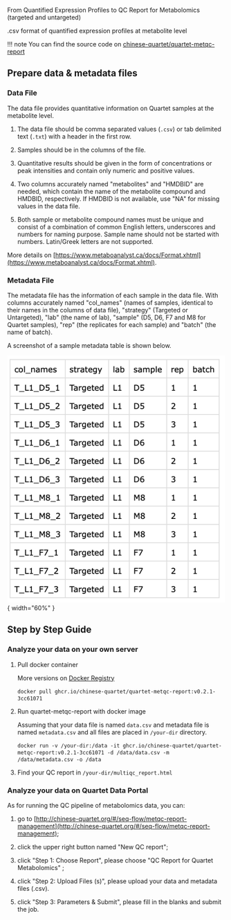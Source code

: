 From Quantified Expression Profiles to QC Report for Metabolomics (targeted and untargeted)

.csv format of quantified expression profiles at metabolite level

!!! note 
    You can find the source code on [chinese-quartet/quartet-metqc-report](https://github.com/chinese-quartet/quartet-metqc-report.git)

## Prepare data & metadata files

### Data File
The data file provides quantitative information on Quartet samples at the metabolite level. 
1. The data file should be comma separated values (`.csv`) or tab delimited text (`.txt`) with a header in the first row.
   
2. Samples should be in the columns of the file. 
   
3. Quantitative results should be given in the form of concentrations or peak intensities and contain only numeric and positive values. 
   
4. Two columns accurately named "metabolites" and "HMDBID" are needed, which contain the name of the metabolite compound and HMDBID, respectively. If HMDBID is not available, use "NA" for missing values in the data file.
   
5. Both sample or metabolite compound names must be unique and consist of a combination of common English letters, underscores and numbers for naming purpose. Sample name should not be started with numbers. Latin/Greek letters are not supported.

More details on [https://www.metaboanalyst.ca/docs/Format.xhtml](https://www.metaboanalyst.ca/docs/Format.xhtml).

### Metadata File
The metadata file has the information of each sample in the data file. 
With columns accurately named "col_names" (names of samples, identical to their names in the columns of data file), "strategy" (Targeted or Untargeted), "lab" (the name of lab), "sample" (D5, D6, F7 and M8 for Quartet samples), "rep" (the replicates for each sample) and "batch" (the name of batch).

A screenshot of a sample metadata table is shown below.

![Metabolomics Sample Data](../../assets/images/metabolomics-sample-data.png){ width="60%" }

## Step by Step Guide

### Analyze your data on your own server

1. Pull docker container 

    More versions on [Docker Registry](https://github.com/chinese-quartet/quartet-metqc-report/pkgs/container/quartet-metqc-report)

    ```
    docker pull ghcr.io/chinese-quartet/quartet-metqc-report:v0.2.1-3cc61071
    ```

2. Run quartet-metqc-report with docker image

    Assuming that your data file is named `data.csv` and metadata file is named `metadata.csv` and all files are placed in `/your-dir` directory.

    ```
    docker run -v /your-dir:/data -it ghcr.io/chinese-quartet/quartet-metqc-report:v0.2.1-3cc61071 -d /data/data.csv -m /data/metadata.csv -o /data
    ```

3. Find your QC report in `/your-dir/multiqc_report.html`


### Analyze your data on Quartet Data Portal

As for running the QC pipeline of metabolomics data, you can:

1) go to [http://chinese-quartet.org/#/seq-flow/metqc-report-management](http://chinese-quartet.org/#/seq-flow/metqc-report-management);

2) click the upper right button named "New QC report";

3) click "Step 1: Choose Report", please choose "QC Report for Quartet Metabolomics" ;

4) click "Step 2: Upload Files (s)", please upload your data and metadata files (.csv). 

5) click "Step 3: Parameters & Submit", please fill in the blanks and submit the job.